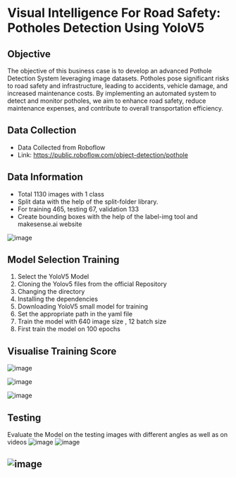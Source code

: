 # Visual Intelligence For Road Safety: Potholes Detection Using YoloV5

## Objective
The objective of this business case is to develop an advanced Pothole Detection System leveraging image datasets. Potholes pose significant risks to road safety and infrastructure, leading to accidents, vehicle damage, and increased maintenance costs. By implementing an automated system to detect and monitor potholes, we aim to enhance road safety, reduce maintenance expenses, and contribute to overall transportation efficiency.

## Data Collection
*  Data Collected from Roboflow
* Link: https://public.roboflow.com/object-detection/pothole

## Data Information
* Total 1130 images with 1 class
* Split data with the help of the split-folder library.
* For training 465, testing 67, validation 133
* Create bounding boxes with the help of the label-img tool and makesense.ai website

  
![image](https://github.com/user-attachments/assets/3536270a-6732-4dd1-85e8-47f78035119b)

## Model Selection Training
 1. Select the YoloV5 Model 
 2. Cloning the Yolov5 files from the official Repository
 3. Changing the directory
 4. Installing the dependencies
 5. Downloading YoloV5 small model for training 
 6. Set the appropriate path in the yaml file
 7. Train the model with 640 image size , 12 batch size
 8. First train the model on 100 epochs

## Visualise Training Score 
![image](https://github.com/user-attachments/assets/f5e78186-bd41-4524-a65f-b77de80e966d)

![image](https://github.com/user-attachments/assets/f664bb50-f25c-4290-8793-d338a459c396)

![image](https://github.com/user-attachments/assets/463ee9f9-3675-4c7b-a514-09baa8c86f46)


##  Testing 
Evaluate the Model on the testing images with different angles as well as on videos
![image](https://github.com/user-attachments/assets/9df86a05-2c11-4682-b3ca-bc179192b630)
![image](https://github.com/user-attachments/assets/52be2824-bc9a-4e8c-b2d9-a68dbdc08f02)

## ![image](https://github.com/user-attachments/assets/1b4275fc-fccd-43f8-b6b8-a3fdebaf2f3d)










